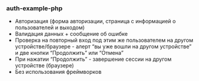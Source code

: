 ### auth-example-php

* Авторизация (форма авторизации, страница с информацией о пользователей и выходом)
* Валидация данных + сообщение об ошибке
* Проверка на повторный вход под этим же пользователем на другом устройстве/браузере - алерт “вы уже вошли на другом устройстве” и две кнопки “Продолжить” или “Отмена”
* При нажатии “Продолжить” - завершение сессии на другом устройстве (браузере)
* Без использования фреймворков
